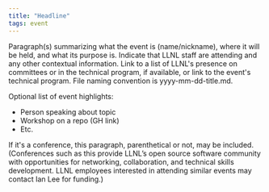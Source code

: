 ```yaml
---
title: "Headline"
tags: event
---
```


Paragraph(s) summarizing what the event is (name/nickname), where it will be held, and what its purpose is. Indicate that LLNL staff are attending and any other contextual information. Link to a list of LLNL's presence on committees or in the technical program, if available, or link to the event's technical program. File naming convention is yyyy-mm-dd-title.md.

Optional list of event highlights:
- Person speaking about topic
- Workshop on a repo (GH link)
- Etc.

If it's a conference, this paragraph, parenthetical or not, may be included.(Conferences such as this provide LLNL’s open source software community with opportunities for networking, collaboration, and technical skills development. LLNL employees interested in attending similar events may contact Ian Lee for funding.)
